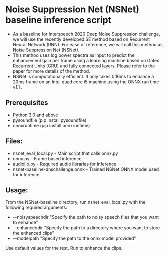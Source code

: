 # Noise Suppression Net (NSNet) baseline inference script

* As a baseline for Interspeech 2020 Deep Noise Suppression challenge, we will use the recently developed SE method based on Recurrent Neural Network (RNN). For ease of reference, we will call this method as Noise Suppression Net (NSNet).
* This method uses log power spectra as input to predict the enhancement gain per frame using a learning machine based on Gated Recurrent Units (GRU) and fully connected layers. Please refer to the paper for more details of the method.
* NSNet is computationally efficient. It only takes 0.16ms to enhance a 20ms frame on an Intel quad core i5 machine using the ONNX run time v1.1 .

## Prerequisites
- Python 3.0 and above
- pysoundfile (pip install pysoundfile)
- onnxruntime (pip install onnxruntime)

## Files:
- nsnet_eval_local.py - Main script that calls onnx.py
- onnx.py - Frame based inference
- audiolib.py - Required audio libraries for inference
- nsnet-baseline-dnschallenge.onnx - Trained NSNet ONNX model used for inference

## Usage:
From the NSNet-baseline directory, run nsnet_eval_local.py with the following required arguments:
- --noisyspeechdir "Specify the path to noisy speech files that you want to enhance"
- --enhanceddir "Specify the path to a directory where you want to store the enhanced clips"
- --modelpath "Specify the path to the onnx model provided"

Use default values for the rest. Run to enhance the clips.
